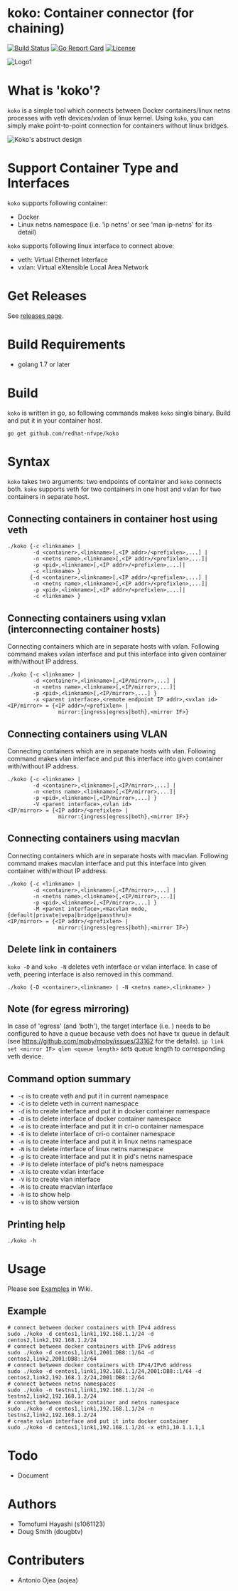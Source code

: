 # koko: Container connector (for chaining)

[![Build Status](https://travis-ci.org/redhat-nfvpe/koko.svg?branch=master)](https://travis-ci.org/redhat-nfvpe/koko) [![Go Report Card](https://goreportcard.com/badge/github.com/redhat-nfvpe/koko)](https://goreportcard.com/report/github.com/redhat-nfvpe/koko) [![License](https://img.shields.io/badge/License-Apache%202.0-blue.svg)](https://opensource.org/licenses/Apache-2.0)

![Logo1](https://raw.githubusercontent.com/wiki/redhat-nfvpe/koko/images/logo_candidate/koko_logo1.png)

# What is 'koko'?

`koko` is a simple tool which connects between Docker containers/linux netns processes with veth devices/vxlan
of linux kernel. Using `koko`, you can simply make point-to-point connection for containers without linux bridges.

![Koko's abstruct design](https://raw.githubusercontent.com/wiki/redhat-nfvpe/koko/images/koko.png)

# Support Container Type and Interfaces

`koko` supports following container:

- Docker
- Linux netns namespace (i.e. 'ip netns' or see 'man ip-netns' for its detail)

`koko` supports following linux interface to connect above:

- veth: Virtual Ethernet Interface
- vxlan: Virtual eXtensible Local Area Network

# Get Releases
See [releases page](https://github.com/redhat-nfvpe/koko/releases).

# Build Requirements
- golang 1.7 or later

# Build

`koko` is written in go, so following commands makes `koko` single binary. Build and put it in your container host.

    go get github.com/redhat-nfvpe/koko

# Syntax

`koko` takes two arguments: two endpoints of container and `koko` connects both.
`koko` supports veth for two containers in one host and vxlan for two containers in separate host.

## Connecting containers in container host using veth

    ./koko {-c <linkname> |
            -d <container>,<linkname>[,<IP addr>/<prefixlen>,...] |
            -n <netns name>,<linkname>[,<IP addr>/<prefixlen>,...]|
            -p <pid>,<linkname>[,<IP addr>/<prefixlen>,...]|
            -c <linkname> }
           {-d <container>,<linkname>[,<IP addr>/<prefixlen>,...] |
            -n <netns name>,<linkname>[,<IP addr>/<prefixlen>,...]|
            -p <pid>,<linkname>[,<IP addr>/<prefixlen>,...]|
            -c <linkname> }

## Connecting containers using vxlan (interconnecting container hosts)

Connecting containers which are in separate hosts with vxlan. Following command makes vxlan interface 
and put this interface into given container with/without IP address.

    ./koko {-c <linkname> |
            -d <container>,<linkname>[,<IP/mirror>,...] |
            -n <netns name>,<linkname>[,<IP/mirror>,...]|
            -p <pid>,<linkname>[,<IP/mirror>,...] }
            -x <parent interface>,<remote endpoint IP addr>,<vxlan id>
    <IP/mirror> = {<IP addr>/<prefixlen> |
                    mirror:{ingress|egress|both},<mirror IF>}

## Connecting containers using VLAN 

Connecting containers which are in separate hosts with vlan. Following command makes vlan interface 
and put this interface into given container with/without IP address.

    ./koko {-c <linkname> |
            -d <container>,<linkname>[,<IP/mirror>,...] |
            -n <netns name>,<linkname>[,<IP/mirror>,...]|
            -p <pid>,<linkname>[,<IP/mirror>,...] }
            -V <parent interface>,<vlan id>
    <IP/mirror> = {<IP addr>/<prefixlen> |
                    mirror:{ingress|egress|both},<mirror IF>}

## Connecting containers using macvlan

Connecting containers which are in separate hosts with macvlan. Following command makes macvlan interface 
and put this interface into given container with/without IP address.

    ./koko {-c <linkname> |
            -d <container>,<linkname>[,<IP/mirror>,...] |
            -n <netns name>,<linkname>[,<IP/mirror>,...]|
            -p <pid>,<linkname>[,<IP/mirror>,...] }
            -M <parent interface>,<macvlan mode, {default|private|vepa|bridge|passthru}>
    <IP/mirror> = {<IP addr>/<prefixlen> |
                    mirror:{ingress|egress|both},<mirror IF>}

## Delete link in containers

`koko -D` and `koko -N` deletes veth interface or vxlan interface. In case of veth, peering interface is also
removed in this command.

    ./koko {-D <container>,<linkname> | -N <netns name>,<linkname> }

## Note (for egress mirroring)
In case of 'egress' (and 'both'), the target interface (i.e. <mirror IF>) needs to be configured to have a queue because veth does not have tx queue in default (see https://github.com/moby/moby/issues/33162 for the details).
`ip link set <mirror IF> qlen <queue length>` sets queue length to corresponding veth device.

## Command option summary

- `-c` is to create veth and put it in current namespace
- `-C` is to delete veth in current namespace
- `-d` is to create interface and put it in docker container namespace
- `-D` is to delete interface of docker container namespace
- `-e` is to create interface and put it in cri-o container namespace
- `-E` is to delete interface of cri-o container namespace
- `-n` is to create interface and put it in linux netns namespace
- `-N` is to delete interface of linux netns namespace
- `-p` is to create interface and put it in pid's netns namespace
- `-P` is to delete interface of pid's netns namespace
- `-X` is to create vxlan interface
- `-V` is to create vlan interface
- `-M` is to create macvlan interface
- `-h` is to show help
- `-v` is to show version

## Printing help

    ./koko -h

# Usage
Please see [Examples](https://github.com/redhat-nfvpe/koko/wiki/Examples) in Wiki.

## Example

    # connect between docker containers with IPv4 address
    sudo ./koko -d centos1,link1,192.168.1.1/24 -d centos2,link2,192.168.1.2/24
    # connect between docker containers with IPv6 address
    sudo ./koko -d centos1,link1,2001:DB8::1/64 -d centos2,link2,2001:DB8::2/64
    # connect between docker containers with IPv4/IPv6 address
    sudo ./koko -d centos1,link1,192.168.1.1/24,2001:DB8::1/64 -d centos2,link2,192.168.1.2/24,2001:DB8::2/64
    # connect between netns namespaces
    sudo ./koko -n testns1,link1,192.168.1.1/24 -n testns2,link2,192.168.1.2/24
    # connect between docker container and netns namespace
    sudo ./koko -d centos1,link1,192.168.1.1/24 -n testns2,link2,192.168.1.2/24
    # create vxlan interface and put it into docker container
    sudo ./koko -d centos1,link1,192.168.1.1/24 -x eth1,10.1.1.1,1

# Todo
- Document

# Authors
- Tomofumi Hayashi (s1061123)
- Doug Smith (dougbtv)

# Contributers
- Antonio Ojea (aojea)
